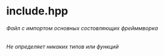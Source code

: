 # include.hpp
###### Файл с импортом основных состовляющих фрейммворка


*Не определяет никаких типов или функций*